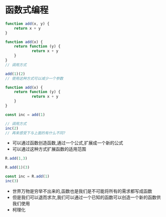 # 函数式编程

```js
function add(x, y) {
    return x + y
}
```

```js
function add(x) {
    return function (y) {
            return x + y
    }
}
// 调用方式

add(1)(2)
// 使用这种方式可以减少一个参数

```
```js
function add(x) {
    return function (y) {
            return x + y
    }
}

const inc = add(1)

// 调用方式
inc(2)
// 再来感受下与上面的有什么不同?
```

* 可以通过函数创造函数,通过一个公式,扩展成一个新的公式
* 可以通过这种方式扩展函数的适用范围


```js
R.add(1,3) 

R.add(1)(3)

const inc = R.add(1)
inc(3)
```
* 世界万物是穷举不出来的,函数也是我们是不可能将所有的需求都写成函数
* 但是我们可以退而求次,我们可以通过一个已知的函数可以创造一个新的函数供我们使用
* 柯理化 
